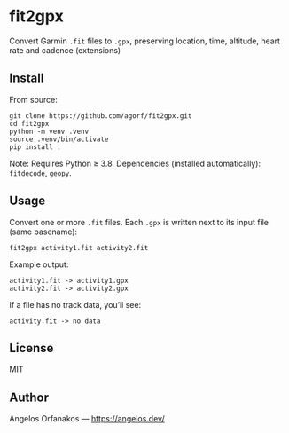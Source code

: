 # fit2gpx

Convert Garmin `.fit` files to `.gpx`, preserving location, time, altitude, heart rate and cadence (extensions)

## Install

From source:

    git clone https://github.com/agorf/fit2gpx.git
    cd fit2gpx
    python -m venv .venv
    source .venv/bin/activate
    pip install .

Note: Requires Python ≥ 3.8. Dependencies (installed automatically): `fitdecode`, `geopy`.

## Usage

Convert one or more `.fit` files. Each `.gpx` is written next to its input file (same basename):

    fit2gpx activity1.fit activity2.fit

Example output:

    activity1.fit -> activity1.gpx
    activity2.fit -> activity2.gpx

If a file has no track data, you’ll see:

    activity.fit -> no data

## License

MIT

## Author

Angelos Orfanakos — https://angelos.dev/
